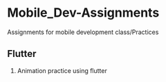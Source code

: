 # Mobile_Dev-Assignments
Assignments for mobile development class/Practices

## Flutter
1. Animation practice using flutter
